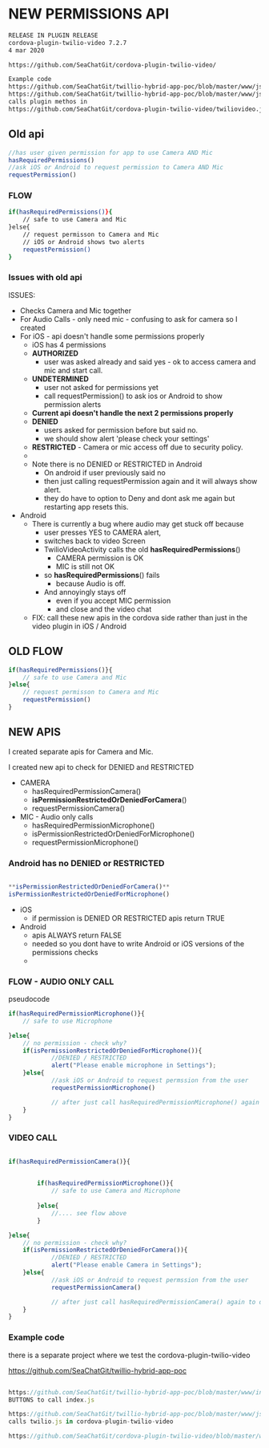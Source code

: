 # NEW PERMISSIONS API

```bash
RELEASE IN PLUGIN RELEASE
cordova-plugin-twilio-video 7.2.7
4 mar 2020

https://github.com/SeaChatGit/cordova-plugin-twilio-video/

Example code
https://github.com/SeaChatGit/twillio-hybrid-app-poc/blob/master/www/js/index.html
https://github.com/SeaChatGit/twillio-hybrid-app-poc/blob/master/www/js/index.js
calls plugin methos in 
https://github.com/SeaChatGit/cordova-plugin-twilio-video/twiliovideo.js
```

## Old api

```jsx
//has user given permission for app to use Camera AND Mic
hasRequiredPermissions()
//ask iOS or Android to request permission to Camera AND Mic
requestPermission()
```

### FLOW

```bash
if(hasRequiredPermissions()}{
 	// safe to use Camera and Mic
}else{
	// request permisson to Camera and Mic
	// iOS or Android shows two alerts
	requestPermission()
}
```

### Issues with old api

ISSUES:

- Checks Camera and Mic together
- For Audio Calls - only need mic - confusing to ask for camera so I created
- For iOS - api doesn't handle some permissions properly
    - iOS has 4 permissions
    - **AUTHORIZED**
        - user was asked already and said yes - ok to access camera and mic and start call.
    - **UNDETERMINED**
        - user not asked for permissions yet
        - call requestPermission() to ask ios or Android to show permission alerts
    - **Current api doesn't handle the next 2 permissions properly**
    - **DENIED**
        - users asked for permission before but said no.
        - we should show alert 'please check your settings'
    - **RESTRICTED** - Camera or mic access off due to security policy.
    - 
    - Note there is no DENIED or RESTRICTED in Android
        - On android if user previously said no
        - then just calling  requestPermission again and it will always show alert.
        - they do have to option to Deny and dont ask me again but restarting app resets this.
- Android
    - There is currently a bug where audio may get stuck off because
        - user presses YES to CAMERA alert,
        - switches back to video Screen
        - TwilioVideoActivity calls the old **hasRequiredPermissions**()
            - CAMERA permission is OK
            - MIC is still not OK
        - so **hasRequiredPermissions**() fails
            - because Audio is off.
        - And annoyingly stays off
            - even if you accept MIC permission
            - and close and the video chat
    - FIX: call these new apis in the cordova side rather than just in the video plugin in iOS / Android

## OLD FLOW

```jsx
if(hasRequiredPermissions()}{
	// safe to use Camera and Mic
}else{
	// request permisson to Camera and Mic
	requestPermission()
}
```

## NEW APIS

I created separate apis for Camera and Mic.

I created new api to check for DENIED and RESTRICTED

- CAMERA
    - hasRequiredPermissionCamera()
    - **isPermissionRestrictedOrDeniedForCamera**()
    - requestPermissionCamera()
- MIC - Audio only calls
    - hasRequiredPermissionMicrophone()
    - isPermissionRestrictedOrDeniedForMicrophone()
    - requestPermissionMicrophone()

### Android has no DENIED or RESTRICTED

```jsx

**isPermissionRestrictedOrDeniedForCamera()**
isPermissionRestrictedOrDeniedForMicrophone()
```

- iOS
    - if permission is DENIED OR RESTRICTED apis return TRUE
- Android
    - apis ALWAYS return FALSE
    - needed so you dont have to write Android or iOS versions of the permissions checks
    - 

### FLOW - AUDIO ONLY CALL

pseudocode

```jsx
if(hasRequiredPermissionMicrophone()}{
	// safe to use Microphone

}else{
	// no permission - check why?
	if(isPermissionRestrictedOrDeniedForMicrophone()){
			//DENIED / RESTRICTED
			alert("Please enable microphone in Settings");
	}else{
			//ask iOS or Android to request permssion from the user
			requestPermissionMicrophone()

			// after just call hasRequiredPermissionMicrophone() again to double check
	}
}
```

### VIDEO CALL

```jsx

if(hasRequiredPermissionCamera()}{
	

		if(hasRequiredPermissionMicrophone()}{
			// safe to use Camera and Microphone
		
		}else{
			//.... see flow above
		}

}else{
	// no permission - check why?
	if(isPermissionRestrictedOrDeniedForCamera()){
			//DENIED / RESTRICTED
			alert("Please enable Camera in Settings");
	}else{
			//ask iOS or Android to request permssion from the user
			requestPermissionCamera()

			// after just call hasRequiredPermissionCamera() again to double check
	}
}
```

### Example code

there is a separate project where we test the cordova-plugin-twilio-video

https://github.com/SeaChatGit/twillio-hybrid-app-poc

```jsx

https://github.com/SeaChatGit/twillio-hybrid-app-poc/blob/master/www/index.html
BUTTONS to call index.js

https://github.com/SeaChatGit/twillio-hybrid-app-poc/blob/master/www/js/index.js
calls twilio.js in cordova-plugin-twilio-video

https://github.com/SeaChatGit/cordova-plugin-twilio-video/blob/master/www/twiliovideo.js
```